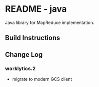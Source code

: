 # README - java

Java library for MapReduce implementation.  

## Build Instructions


## Change Log

### worklytics.2
  * migrate to modern GCS client
